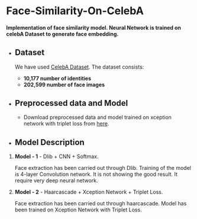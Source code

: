 # Face-Similarity-On-CelebA

#### Implementation of face similarity model. Neural Network is trained on celebA Dataset to generate face embedding.
* ## Dataset
    We have used [CelebA Dataset](http://mmlab.ie.cuhk.edu.hk/projects/CelebA.html). The dataset consists:
    - **10,177 number of identities** 
    - **202,599 number of face images**

* ## Preprocessed data and Model
  - Download preprocessed data and model trained on xception network with triplet loss from [here](https://drive.google.com/open?id=1f_6dgDXyWPQbyKbCuIsVoQTEGm2PHktu).


* ## Model Description
1. **Model - 1**  -	Dlib + CNN + Softmax.

    Face extraction has been carried out through Dlib. Training of the model is 4-layer Convolution network. It is not showing the   good result. It require very deep neural network.

2. **Model - 2**  -	Haarcascade + Xception Network + Triplet Loss.

    Face extraction has been carried out through haarcascade. Model has been trained on Xception Network with Triplet Loss.
